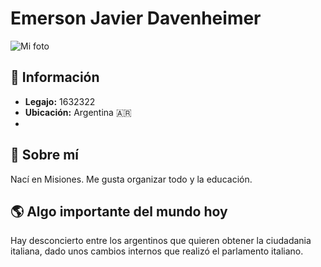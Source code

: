 # Emerson Javier Davenheimer

![Mi foto](foto-perfil.jpg)

## 📌 Información  
- **Legajo:** 1632322  
- **Ubicación:** Argentina 🇦🇷  
- 
## 📌 Sobre mí  
Nací en Misiones. Me gusta organizar todo y la educación.

## 🌎 Algo importante del mundo hoy  
Hay desconcierto entre los argentinos que quieren obtener la ciudadania italiana, dado unos cambios internos que realizó el parlamento italiano.  

